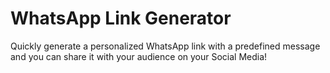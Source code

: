 # WhatsApp Link Generator

Quickly generate a personalized WhatsApp link with a predefined message and you can share it with your audience on your Social Media!
